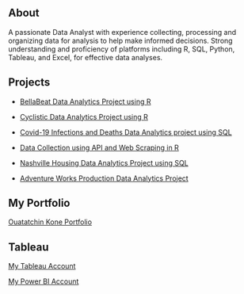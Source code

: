 ## About

A passionate Data Analyst with experience collecting, processing and organizing data for analysis to help make informed decisions. 
Strong understanding and proficiency of platforms including R, SQL, Python, Tableau, and Excel, for effective data analyses.


## Projects

* [BellaBeat Data Analytics Project using R](https://ezbanks.github.io/BellaBeat-Data-Analytics-Project/)

* [Cyclistic Data Analytics Project using R](https://ezbanks.github.io/Bike-Share-Data-Analytics-Project/)

* [Covid-19 Infections and Deaths Data Analytics project using SQL](https://github.com/EZBanks/Covid-19-Infections-and-Deaths-Data-Analytics-project)

* [Data Collection using API and Web Scraping in R](https://ezbanks.github.io/Data-Collection-using-API-and-Web-Scraping-in-R/)

* [Nashville Housing Data Analytics Project using SQL](https://github.com/EZBanks/Nashville-Housing-Data-Analytics-Project)

* [Adventure Works Production Data Analytics Project](https://github.com/EZBanks/Adventure-Works-Production-Data-Analytics-Project)


## My Portfolio

[Ouatatchin Kone Portfolio](https://ezbanks.github.io/OuatatchinKone.github.io/)


## Tableau

[My Tableau Account](https://public.tableau.com/app/profile/andre3721/)

[My Power BI Account](https://app.powerbi.com/reportEmbed?reportId=d27dc5ba-52aa-4782-b45f-b80a71d67510&autoAuth=true&ctid=c23476e1-b3f7-42ec-a7fc-971428e8b8ba)
